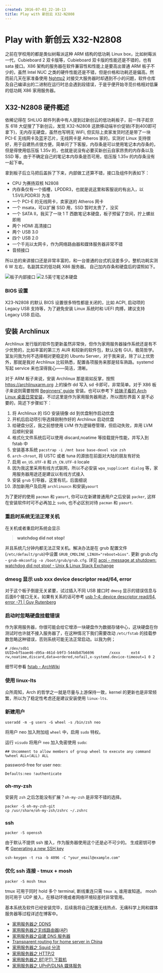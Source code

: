 ```yaml
---
created: 2016-07-03_22-10-13
title: Play with 新创云 X32-N2808
---
```


# Play with 新创云 X32-N2808

之前在学校用的都是类似树莓派这种 ARM 结构的低功耗 Linux box，比如树莓派一代，Cubieboard 2 双卡版等，Cubieboard 双卡版的性能还是不错的，也有 sata 接口。X86 架构的服务器在软件兼容性和性能上是要高出普通 ARM 板子不少的，虽然 Intel NUC 之类的硬件性能还是不错，但是价格和功耗还是偏高。然而前几天在家准备使用 [Nghttp2](https://nghttp2.org/) 对接交大服务器时却遇到不小的问题，软件仓库及自己编译出的二进制在运行时总会遇到段错误，于是乎便开始寻觅价格相对低廉的低功耗 X86 家用服务器。

## X32-N2808 硬件概述

依稀记得在 SHLUG 邮件列表中有人提到过新创云的低功耗板子，前一阵子趁京东 618 大促搜了下新创云，发现 X32-N2808 这款移动端半价促销(不到400即可拿下)，无内存无硬盘，虽然也写明无 WiFi, 但实际上卖家发货时还是带了一块 PCI-E 无线网卡及蓝牙芯片，无线网卡是 Atheros 家的，实测对 Linux 支持很好，用于自建热点很方便。简单问了下客服，内存条是可以使用笔记本内存条的，但是得使用低压版 1.35v 的，也就是说没有必要买新创云自家昂贵的内存条以及 SSD 等，由于不确定自己的笔记本内存条是否可用，低压版 1.35v 的内存条没有一起下单。

拿到板子后立马把后盖拆了下来，内部做工还算不错，接口及组件列表如下：

- CPU 为赛扬双核 N2808
- 内存条仅有一个插槽，LPDDR3，也就是说这里和客服说的有出入，以 1.5V(LPDDR3) 为准
- 一个 PCI-E 的无线网卡，卖家送的 Atheros 网卡
- 一个 msata，可以扩展 SSD 用，SSD 暂时太贵了，没买
- 一个 SATA II，我买了一块 1 T 西数笔记本硬盘，板子预留了空间，拧上螺丝即用
- 两个 HDMI 高清接口
- 两个 USB 3.0
- 四个 USB 2.0
- 一个千兆以太网卡，作为网络路由器和媒体服务器非常不错
- 音频接口

所以总的来讲接口还是非常丰富的，和一台普通的台式机没差多少。整机功耗实测 6 W 左右，名副其实的低功耗 X86 服务器。
自己加内存条和硬盘后的谍照如下。

![板子内部接口](http://7xojrx.com1.z0.glb.clouddn.com/images/misc/x32-n2808-1.jpeg-q75)
![2.5英寸笔记本硬盘](http://7xojrx.com1.z0.glb.clouddn.com/images/misc/x32-n2808-2.jpeg-q75)

<!--more-->
### BIOS 设置

X23-N2808 的默认 BIOS 设置很多特性都是关闭的，比如 ACPI, 启动项的 Legacy USB 支持等，为了避免安装 Linux 系统时和 UEFI 肉搏，建议支持 Legacy USB 启动。

## 安装 Archlinux

Archlinux 发行版的软件包更新虽然非常快，但作为家用服务器操作系统还是有不少优势的，比如丰富的第三方 AUR 和较新的软件包，默认没有 GUI，极简哲学。室友问我为何不选择相对更稳定的 Ubuntu Server，对于我来说，除了以上优势外，那就是我对 Archlinux 比较熟悉，配置各项服务来那是轻车熟路。systemd 写起 service 来也深得我心——简洁，清晰。

对于 ARM 板子来说，安装 Archlinux 那是易如反掌，按照 <https://archlinuxarm.org> 上的操作 dd 写入 sd 卡即可，非常简单。对于 X86 板子来说则需要按照 [Beginners' guide](https://wiki.archlinux.org/index.php/Beginners%27_guide) 安装。也可以参考下 [给妹子看的 Arch Linux 桌面日常安装](https://bigeagle.me/2014/06/archlinux-install-for-beginners/)，不过这里是作为家用服务器用途，所以图形界面 X 是不必要的，简述下步骤如下：

1. 将 Archlinux 的 ISO 安装镜像 dd 到优盘制作启动优盘
2. 开机后启动项引导选择刚制作好的 Archlinux 启动优盘
3. 给硬盘分区，我之前想使用 LVM 作为逻辑卷管理，但启动失败，弃用 LVM 后顺利安装
4. 格式化文件系统后可以使用 discard,noatime 等挂载提升性能，并写入到 fstab 中
5. 安装基本系统 `pacstrap -i /mnt base base-devel vim zsh`
6. `arch-chroot`, 将 USTC 或者 tuna 的源放在前面对大陆的朋友有好处
7. 启用 `en_US.UTF-8` 和 `zh_CN.UTF-8` locale
8. 因为我这里采用有线方式联网，所以不必安装 `wpa_supplicant dialog` 等，家用服务器用途还是建议以有线方式接入
9. 安装 `grub` 引导器，这里有坑，后面细说
10. 添加新用户及启用 `archlinuxcn` 和安装`yaourt`

为了更好的使用 `pacman` 和 `yaourt`, 你可以在新建普通用户之后安装 `packer`, 这样在安装软件时可不必再加上 `sudo`, 也不必区别对待 `pacman` 和 `yaourt`.

### 重启时系统无法正常关机

在关机或者重启时系统会显示
> **watchdog did not stop!**

并且系统几分钟内都无法正常关机。解决办法是在 grub 配置文件(`/etc/default/grub`)中设置 `GRUB_CMDLINE_LINUX="reboot=bios"`.  更新 grub.cfg - `grub-mkconfig -o /boot/grub/grub.cfg`. 详见 [acpi - message at shutdown: watchdog did not stop! - Unix & Linux Stack Exchange](http://unix.stackexchange.com/questions/249654/message-at-shutdown-watchdog-did-not-stop)

### dmesg 显示 usb xxx device descriptor read/64, error

对于这个板子倒是无关紧要，试过插入不同 USB 接口时 `dmesg` 显示的错误信息与后面6个接口无关。如果有关系的话可参考
[usb 1-4: device descriptor read/64, error -71 | Guy Rutenberg](https://www.guyrutenberg.com/2008/06/26/usb-1-4-device-descriptor-read64-error-71/)

### 启动时忽略硬盘挂载错误

作为家用服务器，你很可能会给它增添一块硬盘作为数据存储中心，这块硬盘在你测试时也许就不接入服务器了，在这种情况下我们需要改动 `/etc/fstab` 的挂载参数忽略这种错误，否则系统可能无法正常启动。以我为例；
```
# /dev/sdb1
UUID=bf5aae46-d95a-461d-b9f3-544db87b6696       /xxxx     ext4            rw,noatime,discard,data=ordered,nofail,x-systemd.device-timeout=1 0 2
```
细节可参看 [fstab - ArchWiki](https://wiki.archlinux.org/index.php/fstab#Automount_with_systemd)

### 使用 linux-lts

众所周知，Arch 的哲学之一就是尽量与上游保持一致，kernel 的更新也是非常频繁，所以为了稳定性考虑还是建议安装使用 `linux-lts`.

### 新建用户

```
useradd -m -g users -G wheel -s /bin/zsh neo
```

将用户 neo 加入附加组 `wheel` 中，启用 `sudo` 特权。

运行 `visudo` 将用户 `neo` 加入免密使用 `sudo`:
```
## Uncomment to allow members of group wheel to execute any command
%wheel ALL=(ALL) ALL
```
password-free for user neo:
```
Defaults:neo !authenticate
```

### oh-my-zsh

安装完 `zsh` 之后怎能没有扩展？`oh-my-zsh` 是非常不错的选择。

```
packer -S oh-my-zsh-git
cp /usr/share/oh-my-zsh/zshrc ~/.zshrc
```

### ssh

```
packer -S openssh
```

由于默认不提供 ssh 接入，作为服务器使用这个还是必不可少的。
生成密钥可参考 [Generating a new SSH key](https://help.github.com/articles/generating-a-new-ssh-key-and-adding-it-to-the-ssh-agent/)

```
ssh-keygen -t rsa -b 4096 -C "your_email@example.com"
```

### 优化 ssh 连接 - tmux + mosh

```
packer -S mosh tmux
```

tmux 可用于同时 hold 多个 terminal, 断线重连只需 `tmux a`, 谁用谁知道。
mosh 则可用于 UDP 接入，在移动环境或者网络环境较差时非常管用。

基本系统及软件已经安装完毕，后续我将自己配置无线热点、无痛科学上网和媒体服务器等过程详述在博客中。

- [家用服务器之 DDNS](../../2016/07/DDNS-for-home-server.html)
- [家用服务器之无线路由器(AP)](../../2016/07/Access-Points-for-home-server.html)
- [家用服务器之自建 DNS 服务器](../../2014/11/cubieboard2-dns-server.html)
- [Transparent routing for home server in China](../../2016/07/Transparent-routing-for-home-server-in-China.html)
- [家用服务器之 Squid 分流](../../2016/07/Squid-for-home-server.html)
- [家用服务器之 HTTP/2](../../2016/07/HTTP-2-proxy-for-home-server.html)
- [家用服务器之 BT(PT) 下载机](../../2014/11/archlinux-bt-download.html)
- [家用服务器之 UPnP/DLNA 媒体服务](../../2014/11/archlinux-minidlna.html)
